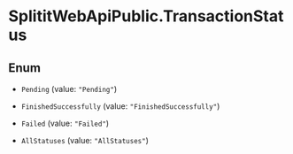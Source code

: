 # SplititWebApiPublic.TransactionStatus

## Enum


* `Pending` (value: `"Pending"`)

* `FinishedSuccessfully` (value: `"FinishedSuccessfully"`)

* `Failed` (value: `"Failed"`)

* `AllStatuses` (value: `"AllStatuses"`)


